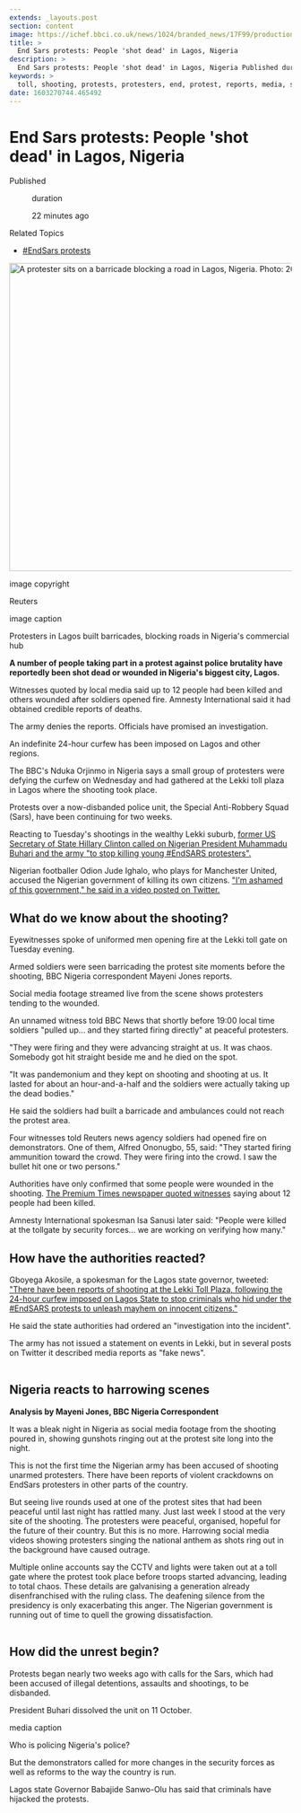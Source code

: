 ```yaml
--- 
extends: _layouts.post 
section: content 
image: https://ichef.bbci.co.uk/news/1024/branded_news/17F99/production/_115010289_mediaitem115010288.jpg 
title: > 
  End Sars protests: People 'shot dead' in Lagos, Nigeria 
description: > 
  End Sars protests: People 'shot dead' in Lagos, Nigeria Published duration 22 minutes ago Related Topics #EndSars protestsimage copyright Reuters image caption Protesters in Lagos built barricades, blocking roads in Nigeria's commercial hubA number of people taking part in a protest against police brutality have reportedly been shot dead or wounded in Nigeria's biggest city, Lagos.Protests over a now-disbanded police unit, the Special Anti-Robbery Squad (Sars), have been continuing for two weeks.Eyewitnesses spoke of uniformed men opening fire at the Lekki toll gate on Tuesday evening.Armed soldiers were seen barricading the protest site moments before the shooting, BBC Nigeria correspondent Mayeni Jones reports.The army has not issued a statement on events in Lekki, but in several posts on Twitter it described media reports as "fake news". 
keywords: > 
  toll, shooting, protests, protesters, end, protest, reports, media, shot, soldiers, lekki, dead, lagos, nigeria, sars 
date: 1603270744.465492 
--- 
```

<div><h1 tabindex="-1" id="main-heading" class="css-1c1994u-StyledHeading e1fj1fc10">End Sars protests: People 'shot dead' in Lagos, Nigeria</h1><dl class="css-11c8au8-MetadataStrip e1ojgjhb0"><p class="css-8d0yke-MetadataStripItem e1ojgjhb1"><dt class="css-178wc68-VisuallyHidden e1y6uwnp0">Published</dt><dd class="css-1n98t8y-MetadataContent e1ojgjhb2"><p class="css-1hizfh0-MetadataSnippet ecn1o5v0"><p class="css-1n712b9-IconContainer ecn1o5v2">duration</p><p>22 minutes ago</p></p></dd></p></dl><p class="css-178wc68-VisuallyHidden e1y6uwnp0">Related Topics</p><ul class="css-1oubwgi-ClusterItems e1ihwmse1"><li class="css-dh1p3g-StyledTag ed0g1kj1"><a href="/news/topics/cezwd6k5k6vt" class="css-1sd1v8r-StyledLink ed0g1kj2">#EndSars protests</a></li></ul><span class="css-1xtcmof-Placeholder e16icw910"><span><img alt="A protester sits on a barricade blocking a road in Lagos, Nigeria. Photo: 20 October 2020" src="https://c.files.bbci.co.uk/4B01/production/_115010291_ec758fb7-f457-40af-aa09-3c11a23c7310.jpg" width="976" height="549" class="css-evoj7m-Image ee0ct7c0"></span></span><p class="css-1ecljvk-StyledFigureCopyright e34k3c23"><p class="css-178wc68-VisuallyHidden e1y6uwnp0">image copyright</p>Reuters</p><p class="css-178wc68-VisuallyHidden e1y6uwnp0">image caption</p>Protesters in Lagos built barricades, blocking roads in Nigeria's commercial hub<p><b class="css-14iz86j-BoldText e5tfeyi0">A number of people taking part in a protest against police brutality have reportedly been shot dead or wounded in Nigeria's biggest city, Lagos.</b></p><p>Witnesses quoted by local media said up to 12 people had been killed and others wounded after soldiers opened fire. Amnesty International said it had obtained credible reports of deaths. </p><p>The army denies the reports. Officials have promised an investigation.</p><p>An indefinite 24-hour curfew has been imposed on Lagos and other regions. </p><p>The BBC's Nduka Orjinmo in Nigeria says a small group of protesters were defying the curfew on Wednesday and had gathered at the Lekki toll plaza in Lagos where the shooting took place.</p><p>Protests over a now-disbanded police unit, the Special Anti-Robbery Squad (Sars), have been continuing for two weeks.</p><p>Reacting to Tuesday's shootings in the wealthy Lekki suburb, <a href="https://twitter.com/HillaryClinton/status/1318676338354606081" class="css-yidnqd-InlineLink e1no5rhv0">former US Secretary of State Hillary Clinton called on Nigerian President Muhammadu Buhari and the army "to stop killing young #EndSARS protesters".</a></p><p>Nigerian footballer Odion Jude Ighalo, who plays for Manchester United, accused the Nigerian government of killing its own citizens. <a href="https://twitter.com/ighalojude/status/1318666220447715329?s=19" class="css-yidnqd-InlineLink e1no5rhv0">"I'm ashamed of this government," he said in a video posted on Twitter.</a></p><p class="css-72p885-ComponentWrapper-CrossheadComponentWrapper e1xue1i81"><h2 class="css-1jlqpzd-StyledHeading e1fj1fc10">What do we know about the shooting?</h2></p><p>Eyewitnesses spoke of uniformed men opening fire at the Lekki toll gate on Tuesday evening.</p><p>Armed soldiers were seen barricading the protest site moments before the shooting, BBC Nigeria correspondent Mayeni Jones reports. </p><p>Social media footage streamed live from the scene shows protesters tending to the wounded. </p><p>An unnamed witness told BBC News that shortly before 19:00 local time soldiers "pulled up... and they started firing directly" at peaceful protesters. </p><p>"They were firing and they were advancing straight at us. It was chaos. Somebody got hit straight beside me and he died on the spot. </p><p>"It was pandemonium and they kept on shooting and shooting at us. It lasted for about an hour-and-a-half and the soldiers were actually taking up the dead bodies."</p><p>He said the soldiers had built a barricade and ambulances could not reach the protest area.</p><p>Four witnesses told Reuters news agency soldiers had opened fire on demonstrators. One of them,  Alfred Ononugbo, 55, said: "They started firing ammunition toward the crowd. They were firing into the crowd. I saw the bullet hit one or two persons."</p><p>Authorities have only confirmed that some people were wounded in the shooting. <a href="https://www.premiumtimesng.com/news/headlines/422003-sanwo-olu-blames-shooting-of-lekki-protesters-on-forces-beyond-his-control.html" class="css-yidnqd-InlineLink e1no5rhv0">The Premium Times newspaper quoted witnesses</a> saying about 12 people had been killed.</p><p>Amnesty International spokesman Isa Sanusi later said: "People were killed at the tollgate by security forces... we are working on verifying how many."</p><p class="css-72p885-ComponentWrapper-CrossheadComponentWrapper e1xue1i81"><h2 class="css-1jlqpzd-StyledHeading e1fj1fc10">How have the authorities reacted?</h2></p><p>Gboyega Akosile, a spokesman for the Lagos state governor, tweeted: <a href="https://twitter.com/gboyegaakosile/status/1318654172913405954" class="css-yidnqd-InlineLink e1no5rhv0">"There have been reports of shooting at the Lekki Toll Plaza, following the 24-hour curfew imposed on Lagos State to stop criminals who hid under the #EndSARS protests to unleash mayhem on innocent citizens."</a></p><p>He said the state authorities had ordered an "investigation into the incident". </p><p>The army has not issued a statement on events in Lekki, but in several posts on Twitter it described media reports as "fake news".</p><span class="css-18syo2x-Placeholder e16icw910"><span><img alt="2px presentational grey line" src="https://c.files.bbci.co.uk/1226D/production/_105894347_grey_line-nc.png" width="640" height="2" class="css-evoj7m-Image ee0ct7c0"></span></span><p class="css-72p885-ComponentWrapper-CrossheadComponentWrapper e1xue1i81"><h2 class="css-1jlqpzd-StyledHeading e1fj1fc10">Nigeria reacts to harrowing scenes</h2></p><p><b class="css-14iz86j-BoldText e5tfeyi0">Analysis by Mayeni Jones, BBC Nigeria Correspondent</b></p><p>It was a bleak night in Nigeria as social media footage from the shooting poured in, showing gunshots ringing out at the protest site long into the night. </p><p>This is not the first time the Nigerian army has been accused of shooting unarmed protesters. There have been reports of violent crackdowns on EndSars protesters in other parts of the country. </p><p>But seeing live rounds used at one of the protest sites that had been peaceful until last night has rattled many. Just last week I stood at the very site of the shooting. The protesters were peaceful, organised, hopeful for the future of their country. But this is no more. Harrowing social media videos showing protesters singing the national anthem as shots ring out in the background have caused outrage. </p><p>Multiple online accounts say the CCTV and lights were taken out at a toll gate where the protest took place before troops started advancing, leading to total chaos. These details are galvanising a generation already disenfranchised with the ruling class. The deafening silence from the presidency is only exacerbating this anger. The Nigerian government is running out of time to quell the growing dissatisfaction.</p><span class="css-18syo2x-Placeholder e16icw910"><span><img alt="2px presentational grey line" src="https://c.files.bbci.co.uk/1226D/production/_105894347_grey_line-nc.png" width="640" height="2" class="css-evoj7m-Image ee0ct7c0"></span></span><p class="css-72p885-ComponentWrapper-CrossheadComponentWrapper e1xue1i81"><h2 class="css-1jlqpzd-StyledHeading e1fj1fc10">How did the unrest begin?</h2></p><p>Protests began nearly two weeks ago with calls for the Sars, which had been accused of illegal detentions, assaults and shootings, to be disbanded.</p><p>President Buhari dissolved the unit on 11 October.</p><p class="css-bhez6r-Container e1h75hkw0"></p><p class="css-178wc68-VisuallyHidden e1y6uwnp0">media caption</p>Who is policing Nigeria's police?<p>But the demonstrators called for more changes in the security forces as well as reforms to the way the country is run.</p><p>Lagos state Governor Babajide Sanwo-Olu has said that criminals have hijacked the protests.</p></div>